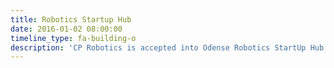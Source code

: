 ```yaml
---
title: Robotics Startup Hub
date: 2016-01-02 08:00:00
timeline_type: fa-building-o
description: 'CP Robotics is accepted into Odense Robotics StartUp Hub and gains access to free facilities, free counselling, events, network etc.'
---
```

